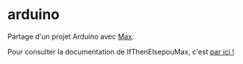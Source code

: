 # arduino
Partage d'un projet Arduino avec <a target="_blank"
   href="https://github.com/exancillatus">Max</a>.

Pour consulter la documentation de IfThenElsepouMax, c'est <a target="_blank"
   href="https://aubinmahe.github.io/arduino/IfThenElsePourMax/doc/html/index.html">par ici !</a>
